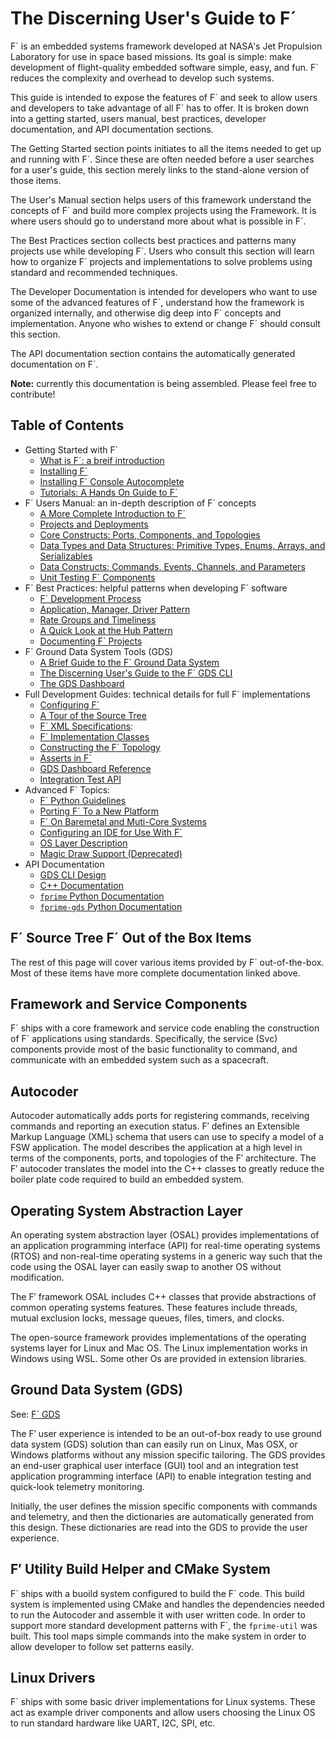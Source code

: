 # The Discerning User's Guide to F´

F´ is an embedded systems framework developed at NASA's Jet Propulsion Laboratory for use in space based missions. Its
goal is simple: make development of flight-quality embedded software simple, easy, and fun. F´ reduces the complexity
and overhead to develop such systems.

This guide is intended to expose the features of F´ and seek to allow users and developers to take advantage of all F´
has to offer. It is broken down into a getting started, users manual, best practices, developer documentation, and API
documentation sections.

The Getting Started section points initiates to all the items needed to get up and running with F´. Since these are
often needed before a user searches for a user's guide, this section merely links to the stand-alone version of those
items.

The User's Manual section helps users of this framework understand the concepts of F´ and build more complex projects
using the Framework. It is where users should go to understand more about what is possible in F´.

The Best Practices section collects best practices and patterns many projects use while developing F´. Users who consult
this section will learn how to organize F´ projects and implementations to solve problems using standard and recommended
techniques.

The Developer Documentation is intended for developers who want to use some of the advanced features of F´, understand
how the framework is organized internally, and otherwise dig deep into F´ concepts and implementation. Anyone who wishes
to extend or change F´ should consult this section.

The API documentation section contains the automatically generated documentation on F´.

**Note:** currently this documentation is being assembled. Please feel free to contribute!

## Table of Contents

- Getting Started with F´
    - [What is F´: a breif introduction](../index.md)
    - [Installing F´](../INSTALL.md)
    - [Installing F´ Console Autocomplete](./user/autocomplete.md)
    - [Tutorials: A Hands On Guide to F´](../Tutorials/README.md)
- F´ Users Manual: an in-depth description of F´ concepts
    - [A More Complete Introduction to F´](user/full-intro.md)
    - [Projects and Deployments](user/proj-dep.md)
    - [Core Constructs: Ports, Components, and Topologies](user/port-comp-top.md)
    - [Data Types and Data Structures: Primitive Types, Enums, Arrays, and Serializables](user/enum-arr-ser.md)
    - [Data Constructs: Commands, Events, Channels, and Parameters](user/cmd-evt-chn-prm.md)
    - [Unit Testing F´ Components](./user/unit-testing.md)
- F´ Best Practices: helpful patterns when developing F´ software
    - [F´ Development Process](./best/development-practice.md)
    - [Application, Manager, Driver Pattern](./best/app-man-drv.md)
    - [Rate Groups and Timeliness](./best/rate-group.md)
    - [A Quick Look at the Hub Pattern](./best/hub-pattern.md)
    - [Documenting F´ Projects](./best/documentation.md)
- F´ Ground Data System Tools (GDS) 
    - [A Brief Guide to the F´ Ground Data System](./gds/gds-introduction.md)
    - [The Discerning User's Guide to the F´ GDS CLI](./gds/gds-cli.md)
    - [The GDS Dashboard](./gds/gds-custom-dashboards.md)
- Full Development Guides: technical details for full F´ implementations
    - [Configuring F´](./dev/configuring-fprime.md)
    - [A Tour of the Source Tree](./dev/source-tree.md)
    - [F´ XML Specifications](./dev/xml-specification.md): 
    - [F´ Implementation Classes](./dev/implementation.md)
    - [Constructing the F´ Topology](./dev/building-topology.md)
    - [Asserts in F´](./dev/assert.md)
    - [GDS Dashboard Reference](./dev/gds-dashboard-reference.md)
    - [Integration Test API](./dev/testAPI/user_guide.md)
- Advanced F´ Topics:
    - [F´ Python Guidelines](./dev/py-dev.md)
    - [Porting F´ To a New Platform](./dev/porting-guide.md)
    - [F´ On Baremetal and Muti-Core Systems](./dev/baremetal-multicore.md)
    - [Configuring an IDE for Use With F´](./dev/configure-ide.md)
    - [OS Layer Description](./dev/os-docs.md)
    - [Magic Draw Support (Deprecated)](./dev/magicdraw.md)
- API Documentation
    - [GDS CLI Design](./dev/gds-cli-dev.md)
    - [C++ Documentation](./api/c++/html/index.html)
    - [`fprime` Python Documentation](./api/python/fprime/html/index.html)
    - [`fprime-gds` Python Documentation](./api/python/fprime-gds/html/index.html)
    


## F´ Source Tree F´ Out of the Box Items

The rest of this page will cover various items provided by F´ out-of-the-box.  Most of these items have more complete
documentation linked above.

## Framework and Service Components

F´ ships with a core framework and service code enabling the construction of F´ applications using standards.
Specifically, the service (Svc) components provide most of the basic functionality to command, and communicate with
an embedded system such as a spacecraft.

## Autocoder

Autocoder automatically adds ports for registering commands, receiving
commands and reporting an execution status. F′ defines an Extensible
Markup Language (XML) schema that users can use to specify a model of a
FSW application. The model describes the application at a high level in
terms of the components, ports, and topologies of the F′ architecture.
The F′ autocoder translates the model into the C++ classes to greatly reduce the boiler plate code required to build
an embedded system.

## Operating System Abstraction Layer

An operating system abstraction layer (OSAL) provides implementations of an application programming interface (API) for
real-time operating systems (RTOS) and non-real-time operating systems in a generic way such that the code using the
OSAL layer can easily swap to another OS without modification.

The F′ framework OSAL includes C++  classes that provide abstractions of common operating systems features. These
features include threads, mutual exclusion locks, message queues, files, timers, and clocks.

The open-source framework provides implementations of the operating systems layer for Linux and Mac OS. The Linux
implementation works in Windows using WSL. Some other Os are provided in extension libraries.

## Ground Data System (GDS)

See: [F´ GDS](./gds/gds-introduction.md)

The F′ user experience is intended to be an out-of-box ready to use ground data system (GDS) solution than can easily
run on Linux, Mas OSX, or Windows platforms without any mission specific tailoring. The GDS provides an end-user
graphical user interface (GUI) tool and an integration test application programming interface (API) to enable
integration testing and quick-look telemetry monitoring.

Initially, the user defines the mission specific components with commands and telemetry, and then the dictionaries
are automatically generated from this design. These dictionaries are read into the GDS to provide the user experience.


## F′ Utility Build Helper and CMake System

F´ ships with a buoild system configured to build the F´ code. This build system is implemented using CMake and handles
the dependencies needed to run the Autocoder and assemble it with user written code. In order to support more standard
development patterns with F´, the `fprime-util` was built. This tool maps simple commands into the make system in order
to allow developer to follow set patterns easily.

## Linux Drivers

F´ ships with some basic driver implementations for Linux systems. These act as example driver components and allow
users choosing the Linux OS to run standard hardware like UART, I2C, SPI, etc.
